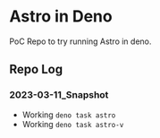 # Astro in Deno 

PoC Repo to try running Astro in deno.

## Repo Log 

### 2023-03-11_Snapshot

- Working `deno task astro`
- Working `deno task astro-v`